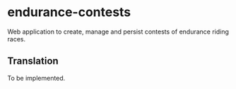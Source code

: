 # endurance-contests
Web application to create, manage and persist contests of endurance riding races.


## Translation
To be implemented.
